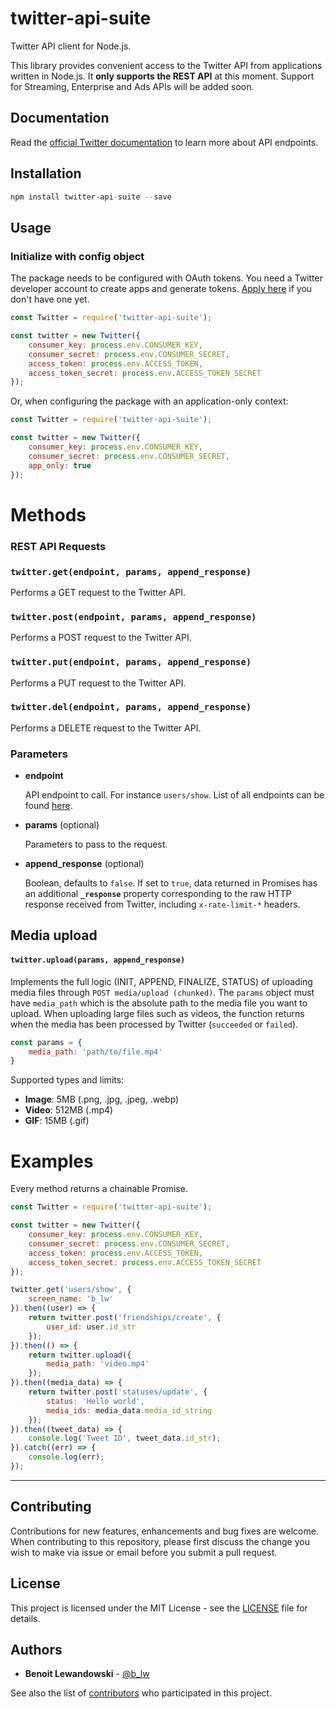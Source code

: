 # twitter-api-suite

Twitter API client for Node.js.

This library provides convenient access to the Twitter API from applications written in Node.js.
It **only supports the REST API** at this moment. Support for Streaming, Enterprise and Ads APIs will be added soon.


## Documentation

Read the [official Twitter documentation](https://developer.twitter.com/en/docs) to learn more about API endpoints.


## Installation

```javascript
npm install twitter-api-suite --save
```

## Usage

### Initialize with config object

The package needs to be configured with OAuth tokens.
You need a Twitter developer account to create apps and generate tokens.
[Apply here](https://developer.twitter.com/en/apply-for-access) if you don't have one yet.

```javascript
const Twitter = require('twitter-api-suite');

const twitter = new Twitter({
    consumer_key: process.env.CONSUMER_KEY,
    consumer_secret: process.env.CONSUMER_SECRET,
    access_token: process.env.ACCESS_TOKEN,
    access_token_secret: process.env.ACCESS_TOKEN_SECRET
});
```

Or, when configuring the package with an application-only context:

```javascript
const Twitter = require('twitter-api-suite');

const twitter = new Twitter({
    consumer_key: process.env.CONSUMER_KEY,
    consumer_secret: process.env.CONSUMER_SECRET,
    app_only: true
});
```

# Methods


### REST API Requests

### `twitter.get(endpoint, params, append_response)`

  Performs a GET request to the Twitter API.

### `twitter.post(endpoint, params, append_response)`

  Performs a POST request to the Twitter API.

### `twitter.put(endpoint, params, append_response)`

  Performs a PUT request to the Twitter API.

### `twitter.del(endpoint, params, append_response)`

  Performs a DELETE request to the Twitter API.


### Parameters

* **endpoint**

  API endpoint to call. For instance `users/show`. List of all endpoints can be found [here](https://developer.twitter.com/en/docs/api-reference-index).



* **params** (optional)

  Parameters to pass to the request.



* **append_response** (optional)

  Boolean, defaults to `false`. If set to `true`, data returned in Promises has an additional **`_response`** property corresponding to the raw HTTP response received from Twitter, including `x-rate-limit-*` headers.


## Media upload


#### `twitter.upload(params, append_response)`

Implements the full logic (INIT, APPEND, FINALIZE, STATUS) of uploading media files through `POST media/upload (chunked)`. The `params` object must have `media_path` which is the absolute path to the media file you want to upload. When uploading large files such as videos, the function returns when the media has been processed by Twitter (`succeeded` or `failed`).

```javascript
const params = {
    media_path: 'path/to/file.mp4'
}
```

Supported types and limits:
* **Image**: 5MB (.png, .jpg, .jpeg, .webp)
* **Video**: 512MB (.mp4)
* **GIF**: 15MB (.gif)


# Examples

Every method returns a chainable Promise.

```javascript
const Twitter = require('twitter-api-suite');

const twitter = new Twitter({
    consumer_key: process.env.CONSUMER_KEY,
    consumer_secret: process.env.CONSUMER_SECRET,
    access_token: process.env.ACCESS_TOKEN,
    access_token_secret: process.env.ACCESS_TOKEN_SECRET
});

twitter.get('users/show', {
    screen_name: 'b_lw'
}).then((user) => {
    return twitter.post('friendships/create', {
        user_id: user.id_str
    });
}).then(() => {
    return twitter.upload({
        media_path: 'video.mp4'
    });
}).then((media_data) => {
    return twitter.post('statuses/update', {
        status: 'Hello world',
        media_ids: media_data.media_id_string
    });
}).then((tweet_data) => {
    console.log('Tweet ID', tweet_data.id_str);
}).catch((err) => {
    console.log(err);
});
```

-------



## Contributing

Contributions for new features, enhancements and bug fixes are welcome. When contributing to this repository, please first discuss the change you wish to make via issue or email before you submit a pull request.

## License

This project is licensed under the MIT License - see the [LICENSE](LICENSE.md) file for details.

## Authors

* **Benoit Lewandowski** - [@b_lw](https://twitter.com/b_lw)

See also the list of [contributors](https://github.com/blw7/twitter-api-suite/contributors) who participated in this project.